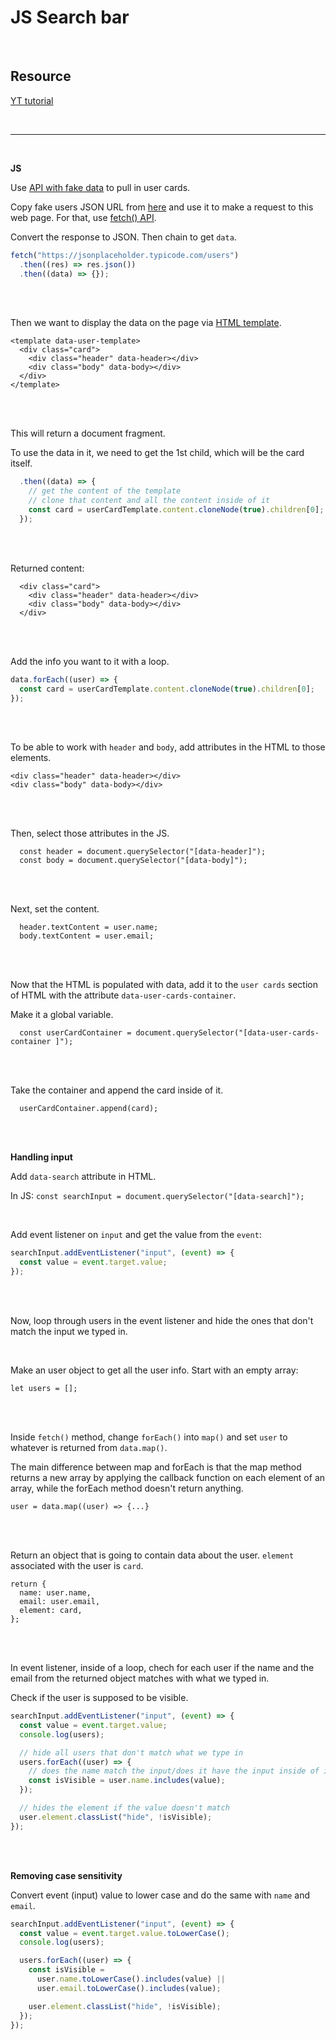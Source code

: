 # JS Search bar

<br>

## Resource

[YT tutorial](https://www.youtube.com/watch?v=TlP5WIxVirU)

<br><hr /><br>

**JS**

Use [API with fake data](https://jsonplaceholder.typicode.com) to pull in user cards.

Copy fake users JSON URL from [here](https://jsonplaceholder.typicode.com/users) and use it to make a request to this web page. For that, use [fetch() API](https://youtu.be/cuEtnrL9-H0).

Convert the response to JSON. Then chain to get `data`.
<br>

```js
fetch("https://jsonplaceholder.typicode.com/users")
  .then((res) => res.json())
  .then((data) => {});
```

<br><br>

Then we want to display the data on the page via [HTML template](https://blog.webdevsimplified.com/2020-06/template-tag/).
<br>

    <template data-user-template>
      <div class="card">
        <div class="header" data-header></div>
        <div class="body" data-body></div>
      </div>
    </template>

<br><br>

This will return a document fragment.

To use the data in it, we need to get the 1st child, which will be the card itself.
<br>

```js
  .then((data) => {
    // get the content of the template
    // clone that content and all the content inside of it
    const card = userCardTemplate.content.cloneNode(true).children[0];
  });
```

<br><br>

Returned content:
<br>

      <div class="card">
        <div class="header" data-header></div>
        <div class="body" data-body></div>
      </div>

<br><br>

Add the info you want to it with a loop.
<br>

```js
data.forEach((user) => {
  const card = userCardTemplate.content.cloneNode(true).children[0];
});
```

<br><br>

To be able to work with `header` and `body`, add attributes in the HTML to those elements.
<br>

    <div class="header" data-header></div>
    <div class="body" data-body></div>

<br><br>

Then, select those attributes in the JS.
<br>

      const header = document.querySelector("[data-header]");
      const body = document.querySelector("[data-body]");

<br><br>

Next, set the content.
<br>

      header.textContent = user.name;
      body.textContent = user.email;

<br><br>

Now that the HTML is populated with data, add it to the `user cards` section of HTML with the attribute `data-user-cards-container`.

Make it a global variable.
<br>

      const userCardContainer = document.querySelector("[data-user-cards-container ]");

<br><br>

Take the container and append the card inside of it.
<br>

      userCardContainer.append(card);

<br><br>

**Handling input**
<br>

Add `data-search` attribute in HTML.
<br>

In JS: `const searchInput = document.querySelector("[data-search]");`

<br>

Add event listener on `input` and get the value from the `event`:
<br>

```js
searchInput.addEventListener("input", (event) => {
  const value = event.target.value;
});
```

<br><br>

Now, loop through users in the event listener and hide the ones that don't match the input we typed in.

<br>

Make an user object to get all the user info. Start with an empty array:
<br>

    let users = [];

<br><br>

Inside `fetch()` method, change `forEach()` into `map()` and set `user` to whatever is returned from `data.map()`.

The main difference between map and forEach is that the map method returns a new array by applying the callback function on each element of an array, while the forEach method doesn't return anything.
<br>

    user = data.map((user) => {...}

<br><br>

Return an object that is going to contain data about the user. `element` associated with the user is `card`.
<br>

    return {
      name: user.name,
      email: user.email,
      element: card,
    };

<br><br>

In event listener, inside of a loop, chech for each user if the name and the email from the returned object matches with what we typed in.

Check if the user is supposed to be visible.
<br>

```js
searchInput.addEventListener("input", (event) => {
  const value = event.target.value;
  console.log(users);

  // hide all users that don't match what we type in
  users.forEach((user) => {
    // does the name match the input/does it have the input inside of it
    const isVisible = user.name.includes(value);
  });

  // hides the element if the value doesn't match
  user.element.classList("hide", !isVisible);
});
```

<br><br>

**Removing case sensitivity**
<br>

Convert event (input) value to lower case and do the same with `name` and `email`.
<br>

```js
searchInput.addEventListener("input", (event) => {
  const value = event.target.value.toLowerCase();
  console.log(users);

  users.forEach((user) => {
    const isVisible =
      user.name.toLowerCase().includes(value) ||
      user.email.toLowerCase().includes(value);

    user.element.classList("hide", !isVisible);
  });
});
```

<br><br>
